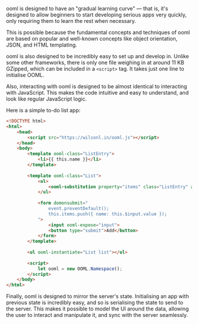 ooml is designed to have an "gradual learning curve" — that is, it's designed to allow beginners to start developing serious apps very quickly, only requiring them to learn the rest when necessary.

This is possible because the fundamental concepts and techniques of ooml are based on popular and well-known concepts like object orientation, JSON, and HTML templating.

ooml is also designed to be incredibly easy to set up and develop in. Unlike some other frameworks, there is only one file weighing in at around 11 KB GZipped, which can be included in a `<script>` tag. It takes just one line to initialise OOML.

Also, interacting with ooml is designed to be almost identical to interacting with JavaScript. This makes the code intuitive and easy to understand, and look like regular JavaScript logic.

Here is a simple to-do list app:

```html
<!DOCTYPE html>
<html>
    <head>
        <script src="https://wilsonl.in/ooml.js"></script>
    </head>
    <body>
        <template ooml-class="ListEntry">
            <li>{{ this.name }}</li>
        </template>
        
        <template ooml-class="List">
            <ul>
                <ooml-substitution property="items" class="ListEntry" array></ooml-substitution>
            </ul>
            
            <form domonsubmit="
                event.preventDefault();
                this.items.push({ name: this.$input.value });
            ">
                <input ooml-expose="input">
                <button type="submit">Add</button>
            </form>
        </template>
        
        <ul ooml-instantiate="List list"></ul>
        
        <script>
            let ooml = new OOML.Namespace();
        </script>
    </body>
</html>
```

Finally, ooml is designed to mirror the server's state. Initialising an app with previous state is incredibly easy, and so is serialising the state to send to the server. This makes it possible to model the UI around the data, allowing the user to interact and manipulate it, and sync with the server seamlessly.
